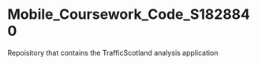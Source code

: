 # Mobile_Coursework_Code_S1828840
Repoisitory that contains the TrafficScotland analysis application
